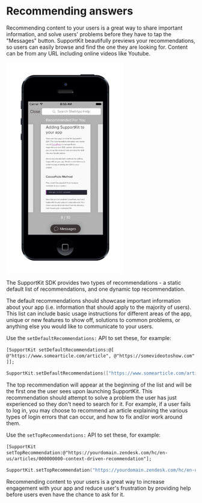 # Recommending answers

Recommending content to your users is a great way to share important information, and solve users' problems before they have to tap the "Messages" button. SupportKit beautifully previews your recommendations, so users can easily browse and find the one they are looking for. Content can be from any URL including online videos like Youtube.

![Recommended answers](/images/recommended.png)

The SupportKit SDK provides two types of recommendations -  a static default list of recommendations, and one dynamic top recommendation.

The default recommendations should showcase important information about your app (i.e. information that should apply to the majority of users). This list can include basic usage instructions for different areas of the app, unique or new features to show off, solutions to common problems, or anything else you would like to communicate to your users.

Use the `setDefaultRecommendations:` API to set these, for example: 

```objective_c
[SupportKit setDefaultRecommendations:@[ @"https://www.somearticle.com/article", @"https://somevideotoshow.com" ]];
```
```swift
SupportKit.setDefaultRecommendations(["https://www.somearticle.com/article", "https://somevideotoshow.com"])
```

The top recommendation will appear at the beginning of the list and will be the first one the user sees upon launching SupportKit. This recommendation should attempt to solve a problem the user has just experienced so they don't need to search for it. For example, if a user fails to log in, you may choose to recommend an article explaining the various types of login errors that can occur, and how to fix and/or work around them.

Use the `setTopRecommendations:` API to set these, for example: 

```objective_c
[SupportKit setTopRecommendation:@"https://yourdomain.zendesk.com/hc/en-us/articles/000000000-context-driven-recommendation"];
```
```swift
SupportKit.setTopRecommendation("https://yourdomain.zendesk.com/hc/en-us/articles/000000000-context-driven-recommendation")
```

Recommending content to your users is a great way to increase engagement with your app and reduce user's frustration by providing help before users even have the chance to ask for it.